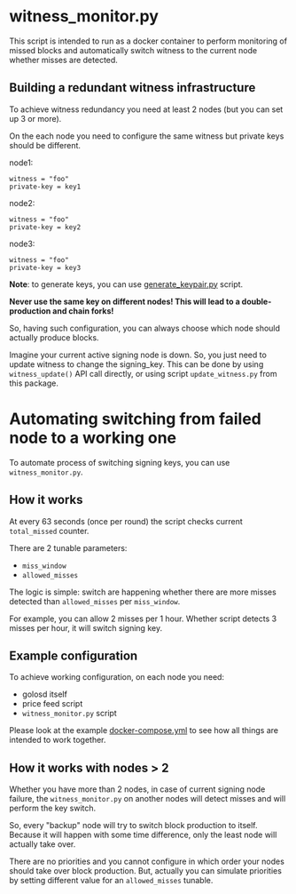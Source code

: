 witness\_monitor.py
===================

This script is intended to run as a docker container to perform monitoring of missed blocks and automatically switch witness to the current node whether misses are detected.

Building a redundant witness infrastructure
-------------------------------------------

To achieve witness redundancy you need at least 2 nodes (but you can set up 3 or more).

On the each node you need to configure the same witness but private keys should be different.

node1:

```
witness = "foo"
private-key = key1
```

node2:

```
witness = "foo"
private-key = key2
```

node3:

```
witness = "foo"
private-key = key3
```

**Note**: to generate keys, you can use [generate\_keypair.py](https://github.com/bitfag/golos-scripts) script.

**Never use the same key on different nodes! This will lead to a double-production and chain forks!**

So, having such configuration, you can always choose which node should actually produce blocks.

Imagine your current active signing node is down. So, you just need to update witness to change the signing_key. This can be done by using `witness_update()` API call directly, or using script `update_witness.py` from this package.

Automating switching from failed node to a working one
==================================================

To automate process of switching signing keys, you can use `witness_monitor.py`.

How it works
------------

At every 63 seconds (once per round) the script checks current `total_missed` counter.

There are 2 tunable parameters:

* `miss_window`
* `allowed_misses`

The logic is simple: switch are happening whether there are more misses detected than `allowed_misses` per `miss_window`.

For example, you can allow 2 misses per 1 hour. Whether script detects 3 misses per hour, it will switch signing key.

Example configuration
---------------------

To achieve working configuration, on each node you need:

* golosd itself
* price feed script
* `witness_monitor.py` script

Please look at the example [docker-compose.yml](docker-compose.yml.example) to see how all things are intended to work together.

How it works with nodes > 2
---------------------------

Whether you have more than 2 nodes, in case of current signing node failure, the `witness_monitor.py` on another nodes will detect misses and will perform the key switch.

So, every "backup" node will try to switch block production to itself. Because it will happen with some time difference, only the least node will actually take over.

There are no priorities and you cannot configure in which order your nodes should take over block production. But, actually you can simulate priorities by setting different value for an `allowed_misses` tunable.